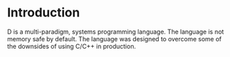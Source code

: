 # Introduction

D is a multi-paradigm, systems programming language. The language is not memory safe by default. The language was designed to overcome some of the downsides of using C/C++ in production.
